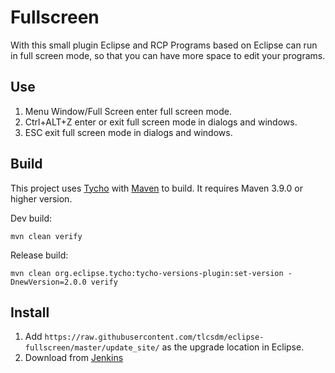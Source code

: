 # Fullscreen

With this small plugin Eclipse and RCP Programs based on Eclipse can run in full screen mode, so that you can have more space to edit your programs.

## Use
1. Menu Window/Full Screen enter full screen mode.
2. Ctrl+ALT+Z enter or exit full screen mode in dialogs and windows.
3. ESC exit full screen mode in dialogs and windows.

## Build

This project uses [Tycho](https://github.com/eclipse-tycho/tycho) with [Maven](https://maven.apache.org/) to build. It requires Maven 3.9.0 or higher version.

Dev build:

```
mvn clean verify
```

Release build:

```
mvn clean org.eclipse.tycho:tycho-versions-plugin:set-version -DnewVersion=2.0.0 verify
```

## Install

1. Add `https://raw.githubusercontent.com/tlcsdm/eclipse-fullscreen/master/update_site/` as the upgrade location in Eclipse.
2. Download from [Jenkins](https://jenkins.tlcsdm.com/job/eclipse-plugin/job/eclipse-fullscreen)

